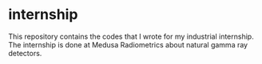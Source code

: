 # internship
This repository contains the codes that I wrote for my industrial internship. The internship is done at Medusa Radiometrics about natural gamma ray detectors.
